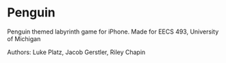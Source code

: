 # Penguin
Penguin themed labyrinth game for iPhone. Made for EECS 493, University of Michigan

Authors: Luke Platz, Jacob Gerstler, Riley Chapin
